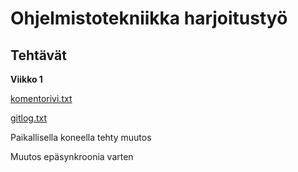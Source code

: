 # Ohjelmistotekniikka harjoitustyö
## Tehtävät
**Viikko 1**

[komentorivi.txt](https://github.com/MattiKannisto/ot-harjoitustyo/blob/master/laskarit/viikko1/komentorivi.txt)

[gitlog.txt](https://github.com/MattiKannisto/ot-harjoitustyo/blob/master/laskarit/viikko1/gitlog.txt)

Paikallisella koneella tehty muutos

Muutos epäsynkroonia varten
